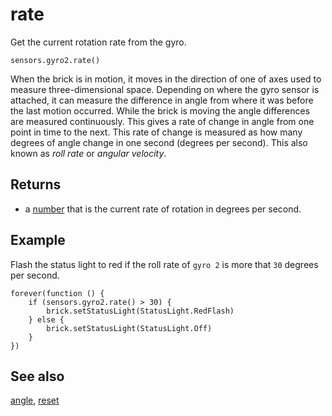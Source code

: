 # rate

Get the current rotation rate from the gyro.

```sig
sensors.gyro2.rate()
```

When the brick is in motion, it moves in the direction of one of axes used to measure three-dimensional space. Depending on where the gyro sensor is attached, it can measure the difference in angle from where it was before the last motion occurred. While the brick is moving the angle differences are measured continuously. This gives a rate of change in angle from one point in time to the next. This rate of change is measured as how many degrees of angle change in one second (degrees per second). This also known as *roll rate* or *angular velocity*.

## Returns

* a [number](/types/number) that is the current rate of rotation in degrees per second.

## Example

Flash the status light to red if the roll rate of `gyro 2` is more that `30` degrees per second.

```blocks
forever(function () {
    if (sensors.gyro2.rate() > 30) {
        brick.setStatusLight(StatusLight.RedFlash)
    } else {
        brick.setStatusLight(StatusLight.Off)
    }
})
```

## See also

[angle](/reference/sensors/gyro/angle), [reset](/reference/sensors/gyro/reset)